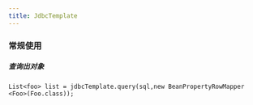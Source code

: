 ```yaml
---
title: JdbcTemplate
---
```


### 常规使用

##### 查询出对象

```
List<foo> list = jdbcTemplate.query(sql,new BeanPropertyRowMapper <Foo>(Foo.class));
```

